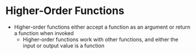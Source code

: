 # Higher-Order Functions
- Higher-order functions either accept a function as an argument or return a function when invoked
  - Higher-order functions work with other functions, and either the input or output value is a function
